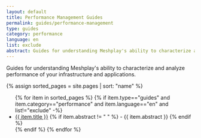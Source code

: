 ```yaml
---
layout: default
title: Performance Management Guides
permalink: guides/performance-management
type: guides
category: performance
language: en
list: exclude
abstract: Guides for understanding Meshplay's ability to characterize and analyze performance of your infrastructure and applications.
---
```


Guides for understanding Meshplay's ability to characterize and analyze performance of your infrastructure and applications.

{% assign sorted_pages = site.pages | sort: "name" %}

<ul class="section-title">
    {% for item in sorted_pages %}
    {% if item.type=="guides" and item.category=="performance" and item.language=="en" and list!="exclude" -%}
    <li><a href="{{ site.baseurl }}{{ item.url }}">{{ item.title }}</a>
    {% if item.abstract != " " %}
        -  {{ item.abstract }}
    {% endif %}
    </li>
    {% endif %}
    {% endfor %}
</ul>
